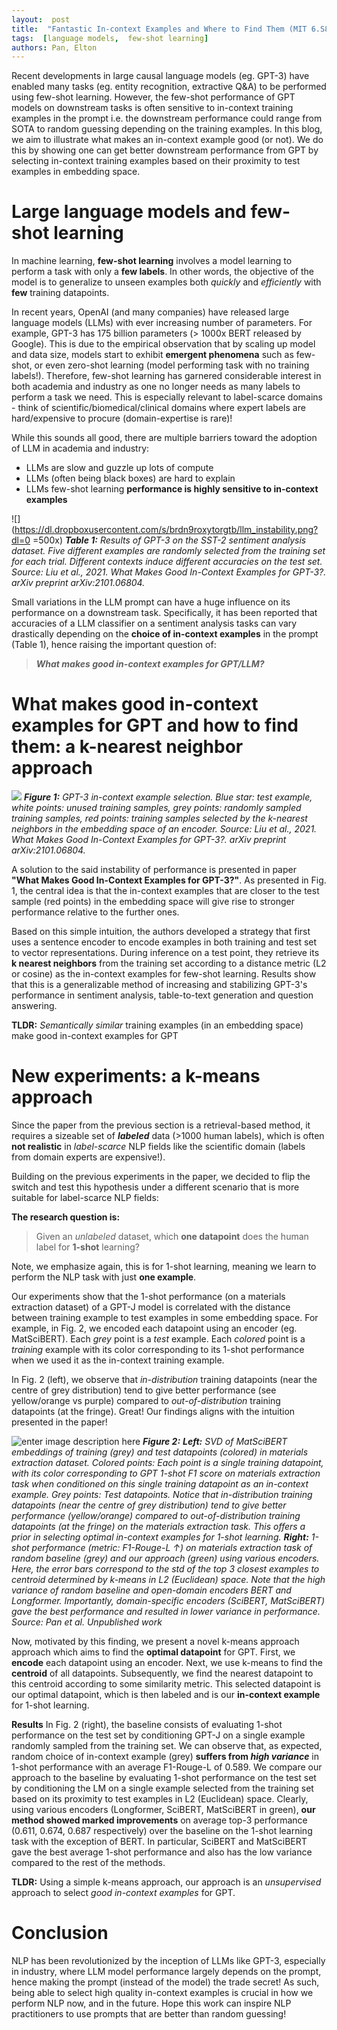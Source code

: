 ```yaml
---
layout:  post
title:  "Fantastic In-context Examples and Where to Find Them (MIT 6.S898 final project blog post)"
tags:  [language models,  few-shot learning]
authors: Pan, Elton
---
```


Recent developments in large causal language models (eg. GPT-3) have enabled many tasks (eg. entity recognition, extractive Q&A) to be performed using few-shot learning. However, the few-shot performance of GPT models on downstream tasks is often sensitive to in-context training examples in the prompt i.e. the downstream performance could range from SOTA to random guessing depending on the training examples. In this blog, we aim to illustrate what makes an in-context example good (or not). We do this by showing one can get better downstream performance from GPT by selecting in-context training examples based on their proximity to test examples in embedding space.


# Large language models and few-shot learning
In machine learning, **few-shot learning** involves a model learning to perform a task with only a **few labels**. In other words, the objective of the model is to generalize to unseen examples both *quickly* and *efficiently* with **few** training datapoints.

In recent years, OpenAI (and many companies) have released large language models (LLMs) with ever increasing number of parameters. For example, GPT-3 has 175 billion parameters (> 1000x BERT released by Google). This is due to the empirical observation that by scaling up model and data size, models start to exhibit **emergent phenomena** such as few-shot, or even zero-shot learning (model performing task with no training labels!). Therefore, few-shot learning has garnered considerable interest in both academia and industry as one no longer needs as many labels to perform a task we need. This is especially relevant to label-scarce domains - think of scientific/biomedical/clinical domains where expert labels are hard/expensive to procure (domain-expertise is rare)!

While this sounds all good, there are multiple barriers toward the adoption of LLM in academia and industry:
- LLMs are slow and guzzle up lots of compute
- LLMs (often being black boxes) are hard to explain
- LLMs few-shot learning **performance is highly sensitive to in-context examples**


![](https://dl.dropboxusercontent.com/s/brdn9roxytorgtb/llm_instability.png?dl=0 
 =500x)
 ***Table 1:** Results of GPT-3 on the SST-2 sentiment analysis dataset. Five different examples are randomly selected from the training set for each trial. Different contexts induce different accuracies on the test set. Source: Liu et al., 2021. What Makes Good In-Context Examples for GPT-3?. arXiv preprint arXiv:2101.06804.*

Small variations in the LLM prompt can have a huge influence on its performance on a downstream task. Specifically, it has been reported that accuracies of a LLM classifier on a sentiment analysis tasks can vary drastically depending on the **choice of in-context examples** in the prompt (Table 1), hence raising the important question of:

>  ***What makes good in-context examples for GPT/LLM?***

# What makes good in-context examples for GPT and how to find them: a k-nearest neighbor approach
![](https://dl.dropboxusercontent.com/s/gp2gjxh4426dlfj/kate.png?dl=0)
***Figure 1:** GPT-3 in-context example selection. Blue star: test example, white points: unused training samples, grey points: randomly sampled training samples, red points: training samples selected by the k-nearest neighbors in the embedding space of an encoder. Source: Liu et al., 2021. What Makes Good In-Context Examples for GPT-3?. arXiv preprint arXiv:2101.06804.*


A solution to the said instability of performance is presented in paper **"What Makes Good In-Context Examples for GPT-3?"**. As presented in Fig. 1, the central idea is that the in-context examples that are closer to the test sample (red points) in the embedding space will give rise to stronger performance relative to the further ones.

Based on this simple intuition, the authors developed a strategy that first uses a sentence encoder to encode examples in both training and test set to vector representations. During inference on a test point, they retrieve its **k nearest neighbors** from the training set according to a distance metric (L2 or cosine) as the in-context examples for few-shot learning. Results show that this is a generalizable method of increasing and stabilizing GPT-3's performance in sentiment analysis, table-to-text generation and question answering.

**TLDR:** *Semantically similar* training examples (in an embedding space) make good in-context examples for GPT

# New experiments: a k-means approach
Since the paper from the previous section  is a retrieval-based method, it requires a sizeable set of ***labeled*** data (>1000 human labels), which is often **not realistic** in *label-scarce* NLP fields like the scientific domain (labels from domain experts are expensive!).

Building on the previous experiments in the paper, we decided to flip the switch and test this hypothesis under a different scenario that is more suitable for label-scarce NLP fields:

**The research question is:** 

> Given an *unlabeled* dataset, which **one datapoint** does the human label for **1-shot** learning?

Note, we emphasize again, this is for 1-shot learning, meaning we learn to perform the NLP task with just **one example**.

Our experiments show that the 1-shot performance (on a materials extraction dataset) of a GPT-J model is correlated with the distance between training example to test examples in some embedding space. For example, in Fig. 2, we encoded each datapoint using an encoder (eg. MatSciBERT). Each *grey* point is a *test* example. Each *colored* point is a *training* example with its color corresponding to its 1-shot performance when we used it as the in-context training example.

In Fig. 2 (left), we observe that *in-distribution* training datapoints (near the centre of grey distribution) tend to give better performance (see yellow/orange vs purple) compared to *out-of-distribution* training datapoints (at the fringe). Great! Our findings aligns with the intuition presented in the paper!

![enter image description here](https://dl.dropboxusercontent.com/s/8lu9if37eyaamar/gpt-k-means.png?dl=0)
***Figure 2:** **Left:** SVD of MatSciBERT embeddings of training  (grey) and test datapoints (colored) in materials extraction dataset.  Colored points:  Each point is a single training datapoint, with its color corresponding to GPT 1-shot F1 score on materials extraction task when conditioned on this single training datapoint  as an in-context example.  Grey points:  Test datapoints. Notice that in-distribution  training datapoints (near the centre of grey distribution) tend to give better performance (yellow/orange) compared to out-of-distribution training datapoints (at the fringe) on the materials extraction task. This offers a prior in selecting optimal in-context  examples for 1-shot learning. **Right:** 1-shot performance (metric: F1-Rouge-L  ↑)  on materials extraction task of random baseline (grey) and our approach (green) using various encoders. Here, the error bars correspond to the std of the top 3 closest examples to centroid determined by  k-means in L2 (Euclidean) space. Note that the high variance of random baseline and open-domain encoders BERT and Longformer.  Importantly, domain-specific encoders (SciBERT, MatSciBERT) gave the best performance and resulted in lower variance  in performance. Source: Pan et al. Unpublished work*

Now, motivated by this finding, we present a novel k-means approach approach which aims to find the **optimal datapoint** for GPT. First, we **encode** each datapoint using an encoder. Next, we use k-means to find the **centroid** of all datapoints. Subsequently, we find the nearest datapoint to this centroid according to some similarity metric. This selected datapoint is our optimal datapoint, which is then labeled and is our **in-context example** for 1-shot learning.

**Results** In Fig. 2 (right), the baseline consists of evaluating 1-shot performance on the test set by conditioning GPT-J on a single example randomly sampled from the training set. We can observe that, as expected, random choice of in-context example (grey) **suffers from *high variance*** in 1-shot performance with an average F1-Rouge-L of 0.589. We compare our approach to the baseline by evaluating 1-shot performance on the test set by conditioning the LM on a single example selected from the training set based on its proximity to test examples in L2 (Euclidean) space. Clearly, using various encoders (Longformer, SciBERT, MatSciBERT in green), **our method showed marked improvements** on average top-3 performance (0.611, 0.674, 0.687 respectively) over the baseline on the 1-shot learning task  with the exception of BERT. In particular, SciBERT and MatSciBERT gave the best average 1-shot performance and also has the low variance compared to the rest of the methods.

**TLDR:** Using a simple k-means approach, our approach is an *unsupervised* approach to select *good in-context examples* for GPT.

# Conclusion
NLP has been revolutionized by the inception of LLMs like GPT-3, especially in industry, where LLM model performance largely depends on the prompt, hence making the prompt (instead of the model) the trade secret! As such, being able to select high quality in-context examples is crucial in how we perform NLP now, and in the future. Hope this work can inspire NLP practitioners to use prompts that are better than random guessing!